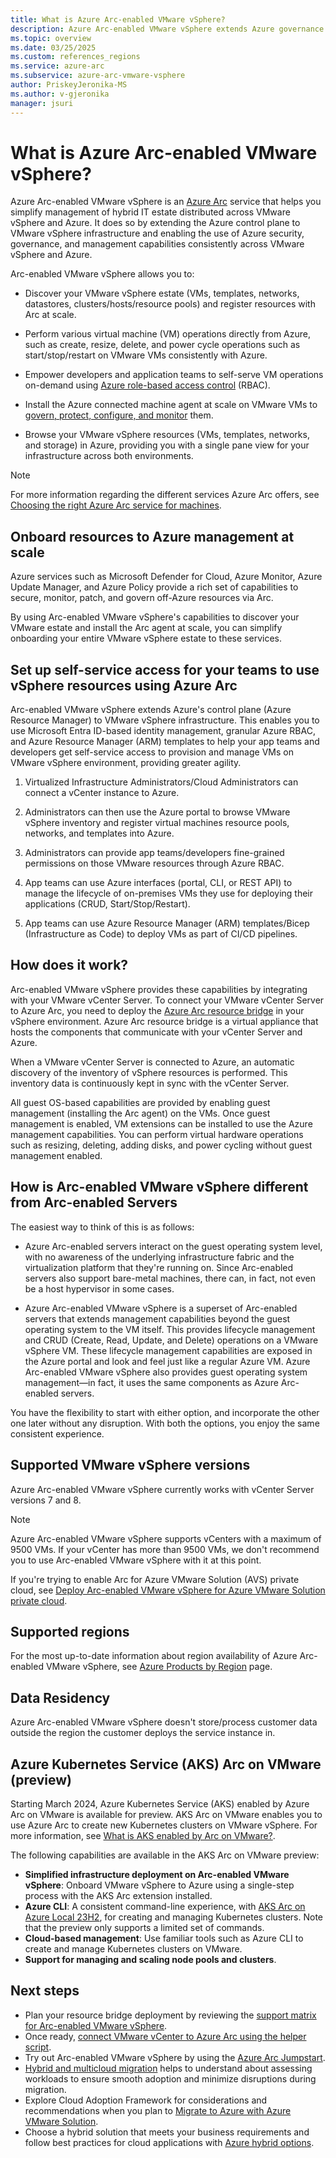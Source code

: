 ```yaml
---
title: What is Azure Arc-enabled VMware vSphere?
description: Azure Arc-enabled VMware vSphere extends Azure governance and management capabilities to VMware vSphere infrastructure and delivers a consistent management experience across both platforms. 
ms.topic: overview
ms.date: 03/25/2025
ms.custom: references_regions
ms.service: azure-arc
ms.subservice: azure-arc-vmware-vsphere
author: PriskeyJeronika-MS
ms.author: v-gjeronika
manager: jsuri
---
```


# What is Azure Arc-enabled VMware vSphere?

Azure Arc-enabled VMware vSphere is an [Azure Arc](../overview.md) service that helps you simplify management of hybrid IT estate distributed across VMware vSphere and Azure. It does so by extending the Azure control plane to VMware vSphere infrastructure and enabling the use of Azure security, governance, and management capabilities consistently across VMware vSphere and Azure. 

Arc-enabled VMware vSphere allows you to:

- Discover your VMware vSphere estate (VMs, templates, networks, datastores, clusters/hosts/resource pools) and register resources with Arc at scale. 

- Perform various virtual machine (VM) operations directly from Azure, such as create, resize, delete, and power cycle operations such as start/stop/restart on VMware VMs consistently with Azure. 

- Empower developers and application teams to self-serve VM operations on-demand using [Azure role-based access control](/azure/role-based-access-control/overview) (RBAC).

- Install the Azure connected machine agent at scale on VMware VMs to [govern, protect, configure, and monitor](../servers/overview.md#supported-cloud-operations) them.

- Browse your VMware vSphere resources (VMs, templates, networks, and storage) in Azure, providing you with a single pane view for your infrastructure across both environments.

> [!NOTE]
> For more information regarding the different services Azure Arc offers, see [Choosing the right Azure Arc service for machines](../choose-service.md).

## Onboard resources to Azure management at scale

Azure services such as Microsoft Defender for Cloud, Azure Monitor, Azure Update Manager, and Azure Policy provide a rich set of capabilities to secure, monitor, patch, and govern off-Azure resources via Arc. 

By using Arc-enabled VMware vSphere's capabilities to discover your VMware estate and install the Arc agent at scale, you can simplify onboarding your entire VMware vSphere estate to these services. 

## Set up self-service access for your teams to use vSphere resources using Azure Arc

Arc-enabled VMware vSphere extends Azure's control plane (Azure Resource Manager) to VMware vSphere infrastructure. This enables you to use Microsoft Entra ID-based identity management, granular Azure RBAC, and Azure Resource Manager (ARM) templates to help your app teams and developers get self-service access to provision and manage VMs on VMware vSphere environment, providing greater agility. 

1. Virtualized Infrastructure Administrators/Cloud Administrators can connect a vCenter instance to Azure. 

2. Administrators can then use the Azure portal to browse VMware vSphere inventory and register virtual machines resource pools, networks, and templates into Azure. 

3. Administrators can provide app teams/developers fine-grained permissions on those VMware resources through Azure RBAC.

4. App teams can use Azure interfaces (portal, CLI, or REST API) to manage the lifecycle of on-premises VMs they use for deploying their applications (CRUD, Start/Stop/Restart).

5. App teams can use Azure Resource Manager (ARM) templates/Bicep (Infrastructure as Code) to deploy VMs as part of CI/CD pipelines. 

## How does it work?

Arc-enabled VMware vSphere provides these capabilities by integrating with your VMware vCenter Server. To connect your VMware vCenter Server to Azure Arc, you need to deploy the [Azure Arc resource bridge](../resource-bridge/overview.md) in your vSphere environment. Azure Arc resource bridge is a virtual appliance that hosts the components that communicate with your vCenter Server and Azure. 

When a VMware vCenter Server is connected to Azure, an automatic discovery of the inventory of vSphere resources is performed. This inventory data is continuously kept in sync with the vCenter Server. 

All guest OS-based capabilities are provided by enabling guest management (installing the Arc agent) on the VMs. Once guest management is enabled, VM extensions can be installed to use the Azure management capabilities. You can perform virtual hardware operations such as resizing, deleting, adding disks, and power cycling without guest management enabled. 

## How is Arc-enabled VMware vSphere different from Arc-enabled Servers

The easiest way to think of this is as follows:

- Azure Arc-enabled servers interact on the guest operating system level, with no awareness of the underlying infrastructure fabric and the virtualization platform that they're running on. Since Arc-enabled servers also support bare-metal machines, there can, in fact, not even be a host hypervisor in some cases.

- Azure Arc-enabled VMware vSphere is a superset of Arc-enabled servers that extends management capabilities beyond the guest operating system to the VM itself. This provides lifecycle management and CRUD (Create, Read, Update, and Delete) operations on a VMware vSphere VM. These lifecycle management capabilities are exposed in the Azure portal and look and feel just like a regular Azure VM. Azure Arc-enabled VMware vSphere also provides guest operating system management—in fact, it uses the same components as Azure Arc-enabled servers. 

You have the flexibility to start with either option, and incorporate the other one later without any disruption. With both the options, you enjoy the same consistent experience.

## Supported VMware vSphere versions

Azure Arc-enabled VMware vSphere currently works with vCenter Server versions 7 and 8.

> [!NOTE]
> Azure Arc-enabled VMware vSphere supports vCenters with a maximum of 9500 VMs. If your vCenter has more than 9500 VMs, we don't recommend you to use Arc-enabled VMware vSphere with it at this point.

If you're trying to enable Arc for Azure VMware Solution (AVS) private cloud, see [Deploy Arc-enabled VMware vSphere for Azure VMware Solution private cloud](/azure/azure-vmware/deploy-arc-for-azure-vmware-solution).

## Supported regions

For the most up-to-date information about region availability of Azure Arc-enabled VMware vSphere, see [Azure Products by Region](https://azure.microsoft.com/explore/global-infrastructure/products-by-region/table) page.

## Data Residency

Azure Arc-enabled VMware vSphere doesn't store/process customer data outside the region the customer deploys the service instance in.  

## Azure Kubernetes Service (AKS) Arc on VMware (preview)

Starting March 2024, Azure Kubernetes Service (AKS) enabled by Azure Arc on VMware is available for preview. AKS Arc on VMware enables you to use Azure Arc to create new Kubernetes clusters on VMware vSphere. For more information, see [What is AKS enabled by Arc on VMware?](/azure/aks/hybrid/aks-vmware-overview).

The following capabilities are available in the AKS Arc on VMware preview:

- **Simplified infrastructure deployment on Arc-enabled VMware vSphere**: Onboard VMware vSphere to Azure using a single-step process with the AKS Arc extension installed.
- **Azure CLI**: A consistent command-line experience, with [AKS Arc on Azure Local 23H2](/azure/aks/hybrid/aks-create-clusters-cli), for creating and managing Kubernetes clusters. Note that the preview only supports a limited set of commands.
- **Cloud-based management**: Use familiar tools such as Azure CLI to create and manage Kubernetes clusters on VMware.
- **Support for managing and scaling node pools and clusters**.

## Next steps

- Plan your resource bridge deployment by reviewing the [support matrix for Arc-enabled VMware vSphere](support-matrix-for-arc-enabled-vmware-vsphere.md).
- Once ready, [connect VMware vCenter to Azure Arc using the helper script](quick-start-connect-vcenter-to-arc-using-script.md).
- Try out Arc-enabled VMware vSphere by using the [Azure Arc Jumpstart](https://azurearcjumpstart.com/azure_arc_jumpstart/azure_arc_vsphere).
- [Hybrid and multicloud migration](/azure/cloud-adoption-framework/scenarios/hybrid/migrate) helps to understand about assessing workloads to ensure smooth adoption and minimize disruptions during migration.
- Explore Cloud Adoption Framework for considerations and recommendations when you plan to [Migrate to Azure with Azure VMware Solution](/azure/cloud-adoption-framework/scenarios/azure-vmware).
- Choose a hybrid solution that meets your business requirements and follow best practices for cloud applications with [Azure hybrid options](/azure/architecture/guide/technology-choices/hybrid-considerations).